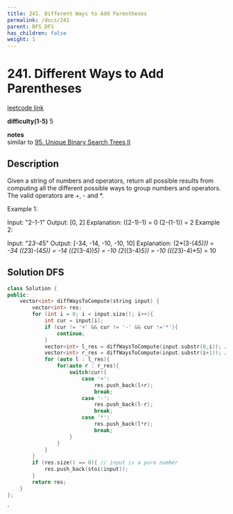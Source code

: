 ```yaml
---
title: 241. Different Ways to Add Parentheses
permalink: /docs/241
parent: BFS_DFS
has_children: false
weight: 1
---
```

# 241. Different Ways to Add Parentheses
[leetcode link](https://leetcode.com/problems/different-ways-to-add-parentheses/)

**difficulty(1-5)** 
5

**notes**   
similar to [95. Unique Binary Search Trees II](/docs/95)

## Description
Given a string of numbers and operators, return all possible results from computing all the different possible ways to group numbers and operators. The valid operators are +, - and *.

Example 1:

Input: "2-1-1"
Output: [0, 2]
Explanation: 
((2-1)-1) = 0 
(2-(1-1)) = 2
Example 2:

Input: "2*3-4*5"
Output: [-34, -14, -10, -10, 10]
Explanation: 
(2*(3-(4*5))) = -34 
((2*3)-(4*5)) = -14 
((2*(3-4))*5) = -10 
(2*((3-4)*5)) = -10 
(((2*3)-4)*5) = 10

## Solution DFS

```c++
class Solution {
public:
    vector<int> diffWaysToCompute(string input) {
        vector<int> res;
        for (int i = 0; i < input.size(); i++){
            int cur = input[i];
            if (cur != '+' && cur != '-' && cur !='*'){
                continue;
            }
            vector<int> l_res = diffWaysToCompute(input.substr(0,i)); // [0,i-1]
            vector<int> r_res = diffWaysToCompute(input.substr(i+1)); // [i+1, end)
            for (auto l : l_res){
                for(auto r : r_res){
                    switch(cur){
                        case '+':
                            res.push_back(l+r);
                            break;
                        case '-':
                            res.push_back(l-r);
                            break;
                        case '*':
                            res.push_back(l*r);
                            break;
                    }
                }
            }
        }
        if (res.size() == 0){ // input is a pure number
            res.push_back(stoi(input));
        }
        return res;
    }
};
```

<!-- 
Default label
{: .label }

Blue label
{: .label .label-blue }

Stable
{: .label .label-green }

New release
{: .label .label-purple }

Coming soon
{: .label .label-yellow }

Deprecated
{: .label .label-red } -->
`